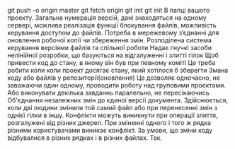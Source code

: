  git push -o origin master
 git fetch origin
 git init
 git init
 В папці вашого проекту.
 Загальна нумерація версій, дані знаходяться на одному сервері, можлива реалізація функції блокування файлів, можливість керування доступом до файлів.
 Потреба в мережевому з‘єднанні для оновлення робочої копії  чи збереження змін.
 Розподілена система керування версіями файлів та спільної роботи
 Надає гнучкі засоби нелінійної розробки, що базуються на відгалуженні і злитті гілок
 Щоб привести код до стану, в якому він був при певному коміті
 Це треба робити коли коли проект досягає стану, який хотілося б зберегти
 Змана коду або файлів у репозиторії(оновлення)
 Це дозволяє одночасно, не заважаючи один одному, проводити роботу над груповими проєктами. Або виконувати декілька завданнь паралельно, не пересікаючись
 Об'єднання незалежних змін до єдиної версії документа.  Здійснюється, коли дві людини змінили той самий файл або при перенесенні змін з однієї гілки в іншу.
 Конфлікти можуть виникнути при операції злиття, розгалужені від різних джерел. При зміненні одного і того ж рядка різними користувачами виникає конфлікт.
 За умови, що зміни коду відбувалися в різних рядках і в різних файлах.
 Так.

